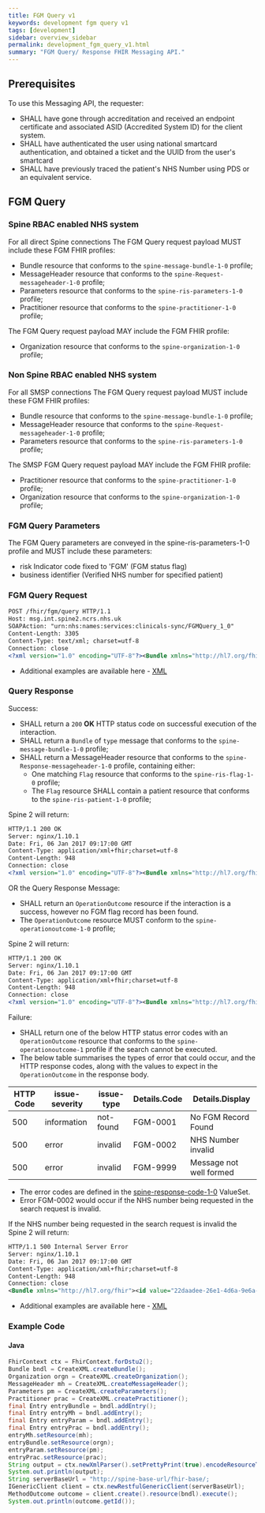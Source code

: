 ```yaml
---
title: FGM Query v1
keywords: development fgm query v1
tags: [development]
sidebar: overview_sidebar
permalink: development_fgm_query_v1.html
summary: "FGM Query/ Response FHIR Messaging API."
---
```


## Prerequisites ##

To use this Messaging API, the requester:

- SHALL have gone through accreditation and received an endpoint certificate and associated ASID (Accredited System ID) for the client system.
- SHALL have authenticated the user using national smartcard authentication, and obtained a ticket and the UUID from the user's smartcard 
- SHALL have previously traced the patient's NHS Number using PDS or an equivalent service.


<!-- ## HTTP Request Headers ##

All Query connections to the FGM Service should include the below HTTP request headers:

| Header               | Value |
|----------------------|-------|
| `Host:`        | msg.int.spine2.ncrs.nhs.uk |
| `SOAPAction:`           | "urn:nhs:names:services:clinicals-sync/FGMQuery_1_0" |
| `Content-Length`             | e.g. 3305|
| `Content-Type: `  | `application/xml+fhir; charset=utf-8`|
| `Connection:`      | e.g. close | -->


## FGM Query ##

### Spine RBAC enabled NHS system ###

For all direct Spine connections The FGM Query request payload MUST include these FGM FHIR profiles:

- Bundle resource that conforms to the `spine-message-bundle-1-0` profile;
- MessageHeader resource that conforms to the `spine-Request-messageheader-1-0` profile;
- Parameters resource that conforms to the `spine-ris-parameters-1-0` profile;
- Practitioner resource that conforms to the `spine-practitioner-1-0` profile;

The FGM Query request payload MAY include the FGM FHIR profile:

- Organization resource that conforms to the `spine-organization-1-0` profile;

### Non Spine RBAC enabled NHS system ###

For all SMSP connections The FGM Query request payload MUST include these FGM FHIR profiles:

- Bundle resource that conforms to the `spine-message-bundle-1-0` profile;
- MessageHeader resource that conforms to the `spine-Request-messageheader-1-0` profile;
- Parameters resource that conforms to the `spine-ris-parameters-1-0` profile;

The SMSP FGM Query request payload MAY include the FGM FHIR profile:

- Practitioner resource that conforms to the `spine-practitioner-1-0` profile;
- Organization resource that conforms to the `spine-organization-1-0` profile;

### FGM Query Parameters ###

The FGM Query parameters are conveyed in the spine-ris-parameters-1-0 profile and MUST include these parameters:

 - risk Indicator code fixed to 'FGM' (FGM status flag) 
 - business identifier (Verified NHS number for specified patient)



<!-- ```http
POST /fhir/fgm/query HTTP/1.1
```
- The `[valueString]` field for the Risk Indicator parameter SHALL be populated with the code: `FGM`.
- The `[valueString]` field for the NHS Number parameter SHALL be populated with the patienmt NHS Number identifier e.g.: `9999999999`. -->

### FGM Query Request ###

```xml
POST /fhir/fgm/query HTTP/1.1
Host: msg.int.spine2.ncrs.nhs.uk
SOAPAction: "urn:nhs:names:services:clinicals-sync/FGMQuery_1_0"
Content-Length: 3305
Content-Type: text/xml; charset=utf-8
Connection: close
<?xml version="1.0" encoding="UTF-8"?><Bundle xmlns="http://hl7.org/fhir"><id value="13daadee-26e1-4d6a-9e6a-7f4af9b58877"/><meta><profile value="http://fhir.nhs.net/StructureDefinition/spine-message-bundle-1-0"/></meta><type value="message"/><entry><resource><MessageHeader><id value="14daadee-26e1-4d6a-9e6a-7f4af9b58877"/><meta><profile value="http://fhir.nhs.net/StructureDefinition/spine-request-messageheader-1-0"/></meta><timestamp value="2015-07-04T09:10:14+00:00"/><event><system value="http://fhir.nhs.net/ValueSet/message-event-1-0"/><code value="urn:nhs:names:services:clinicals-sync:FGMQuery_1_0"/></event><source><name value="FooBar NHS Trust"/><software value="FooBar Patient Manager"/><contact><system value="phone"/><value value="0207 444777"/></contact><endpoint value="urn:nhs:addressing:asid:047192794544"/></source><destination><name value="SPINE"/><endpoint value="urn:nhs:addressing:asid:990101234567"/></destination><author><reference value="Practitioner/41fe704c-18e5-11e5-b60b-1697f925ec7b"/><display value="Dr Town Wood"/></author><data><reference value="Parameters/7cb73a48-090d-469a-a2b2-04f1e6b11ea2"/></data></MessageHeader></resource></entry><entry><resource><Parameters><id value="7cb73a48-090d-469a-a2b2-04f1e6b11ea2"/><meta><profile value="http://fhir.nhs.net/StructureDefinition/spine-ris-parameters-1-0"/></meta><parameter><name value="RiskIndicator"/><valueString value="FGM"/></parameter><parameter><name value="NHSNumber"/><valueString value="9999999999"/></parameter></Parameters></resource></entry><entry><resource><Practitioner><id value="41fe704c-18e5-11e5-b60b-1697f925ec7b"/><meta><profile value="http://fhir.nhs.net/StructureDefinition/spine-practitioner-1-0"/></meta><identifier><use value="official"/><system value="http://fhir.nhs.net/Id/sds-user-id"/><value value="G12345678"/></identifier><identifier><use value="official"/><system value="http://fhir.nhs.net/Id/sds-role-profile-id"/><value value="PT1234"/></identifier><name><use value="official"/><family value="Wood"/><given value="Town"/><prefix value="Dr."/></name><practitionerRole><managingOrganization><reference value="Organization/13daadee-26e1-4d6a-9e6a-7f4af9b58878"/></managingOrganization></practitionerRole></Practitioner></resource></entry><entry><resource><Organization><id value="13daadee-26e1-4d6a-9e6a-7f4af9b58878"/><meta><profile value="http://fhir.nhs.net/StructureDefinition/spine-organization-1-0"/></meta><identifier><system value="http://fhir.nhs.net/Id/ods-organization-code"/><value value="RKE"/></identifier><name value="THE WHITTINGTON HOSPITAL NHS TRUST"/></Organization></resource></entry></Bundle>
```

- Additional examples are available here - [XML](http://data.developer.nhs.uk/fhir/fgm/Profile.FGMRISQueryRequest/Examples.html#Spine-Message-Bundle-1-0) 


### Query Response ###

Success:

- SHALL return a `200` **OK** HTTP status code on successful execution of the interaction.
- SHALL return a `Bundle` of `type` message that conforms to the `spine-message-bundle-1-0` profile;
- SHALL return a MessageHeader resource that conforms to the `spine-Response-messageheader-1-0` profile, containing either:
  - One matching `Flag` resource that conforms to the `spine-ris-flag-1-0` profile; 
  - The `Flag` resource SHALL contain a patient resource that conforms to the `spine-ris-patient-1-0` profile;

Spine 2 will return:
 
<!-- One `OperationOutcome` resource if the interaction is a success, however no FGM flag record has been found.  -->
<!-- - Where an Observation is returned, it SHALL include the `versionId` and `fullUrl` of the current version of the `observation` resource. -->


```xml
HTTP/1.1 200 OK
Server: nginx/1.10.1
Date: Fri, 06 Jan 2017 09:17:00 GMT
Content-Type: application/xml+fhir;charset=utf-8
Content-Length: 948
Connection: close
<?xml version="1.0" encoding="UTF-8"?><Bundle xmlns="http://hl7.org/fhir"><id value="13daadee-26e1-4d6a-9e6a-7f4af9b58878"/><meta><profile value="http://fhir.nhs.net/StructureDefinition/spine-message-bundle-1-0"/></meta><type value="message"/><entry><resource><MessageHeader><id value="14daadee-26e1-4d6a-9e6a-7f4af9b58879"/><meta><profile value="http://fhir.nhs.net/StructureDefinition/spine-response-messageheader-1-0"/></meta><timestamp value="2015-07-04T10:10:15+00:00"/><event><system value="http://fhir.nhs.net/ValueSet/message-event-1-0"/><code value="urn:nhs:names:services:clinicals-sync:FGMQueryResponse_1_0"/></event><response><identifier value="14daadee-26e1-4d6a-9e6a-7f4af9b58877"/><code value="ok"/></response><source><name value="SPINE"/><endpoint value="urn:nhs:addressing:asid:990101234567"/></source><destination><name value="FooBar NHS Trust"/><endpoint value="urn:nhs:addressing:asid:047192794544"/></destination><data><reference value="Flag/8cb73a48-090d-469a-a2b2-04f1e6b11ea2"/></data></MessageHeader></resource></entry><entry><resource><Flag><id value="8cb73a48-090d-469a-a2b2-04f1e6b11ea2"/><meta><profile value="http://fhir.nhs.net/StructureDefinition/spine-ris-flag-1-0"/></meta><contained><Patient><id value="20daadee-26e1-4d6a-9e6a-7f4af9b58877"/><meta><profile value="http://fhir.nhs.net/StructureDefinition/spine-ris-patient-1-0"/></meta><identifier><system value="http://fhir.nhs.net/Id/nhs-number"/><value value="1234567890"/></identifier></Patient></contained><status value="active"/><period><start value="2015-02-04"/></period><subject><reference value="#20daadee-26e1-4d6a-9e6a-7f4af9b58877"/></subject><code><coding><system value="http://fhir.nhs.net/ValueSet/risk-indicator-type-1-0"/><code value="FGM"/></coding></code></Flag></resource></entry></Bundle>
```
OR the Query Response Message:

 - SHALL return an `OperationOutcome` resource if the interaction is a success, however no FGM flag record has been found.
 - The `OperationOutcome` resource MUST conform to the `spine-operationoutcome-1-0` profile; 
<!-- - Where an Observation is returned, it SHALL include the `versionId` and `fullUrl` of the current version of the `observation` resource. -->

Spine 2 will return:

```xml
HTTP/1.1 200 OK
Server: nginx/1.10.1
Date: Fri, 06 Jan 2017 09:17:00 GMT
Content-Type: application/xml+fhir;charset=utf-8
Content-Length: 948
Connection: close
<?xml version="1.0" encoding="UTF-8"?><Bundle xmlns="http://hl7.org/fhir"><id value="20daadee-26e1-4d6a-9e6a-7f4af9b58890"/><meta><profile value="http://fhir.nhs.net/StructureDefinition/spine-message-bundle-1-0"/></meta><type value="message"/><entry><resource><MessageHeader><id value="21daadee-26e1-4d6a-9e6a-7f4af9b58891"/><meta><profile value="http://fhir.nhs.net/StructureDefinition/spine-response-messageheader-1-0"/></meta><timestamp value="2015-07-04T10:10:15+00:00"/><event><system value="http://fhir.nhs.net/ValueSet/message-event-1-0"/><code value="urn:nhs:names:services:clinicals-sync:FGMQueryResponse_1_0"/></event><response><identifier value="14daadee-26e1-4d6a-9e6a-7f4af9b58877"/><code value="ok"/><details><reference value="OperationOutcome/33daadee-26e1-4d6a-9e6a-7f4af9b58933"/></details></response><source><name value="SPINE"/><endpoint value="urn:nhs:addressing:asid:990101234567"/></source><destination><name value="FooBar NHS Trust"/><endpoint value="urn:nhs:addressing:asid:047192794544"/></destination></MessageHeader></resource></entry><entry><resource><OperationOutcome><id value="33daadee-26e1-4d6a-9e6a-7f4af9b58933"/><meta><profile value="http://fhir.nhs.net/StructureDefinition/spine-operationoutcome-1-0 "/></meta><issue><severity value="information"/><code value="not-found"/><details><coding><system value="http://fhir.nhs.net/ValueSet/spine-response-code-1-0"/><code value="FGM-0001"/></coding></details><diagnostics value="No FGM Record Found"/></issue></OperationOutcome></resource></entry></Bundle>
```


Failure: 

- SHALL return one of the below HTTP status error codes with an `OperationOutcome` resource that conforms to the `spine-operationoutcome-1` profile if the search cannot be executed.
- The below table summarises the types of error that could occur, and the HTTP response codes, along with the values to expect in the `OperationOutcome` in the response body.

| HTTP Code | issue-severity | issue-type | Details.Code | Details.Display |
|-----------|----------------|------------|--------------|-----------------|
|500 | information | not-found | FGM-0001 | No FGM Record Found|
|500 | error | invalid | FGM-0002 | NHS Number invalid |
|500 | error | invalid | FGM-9999 | Message not well formed |

<!-- |500 | error | invalid | FGM-0004 | Invalid value for parameter - {0} |
|500 | error | forbidden | 300 | Access to service denied | -->



- The error codes are defined in the [spine-response-code-1-0](/ValueSets/spine-response-code-1-0.xml) ValueSet.
- Error FGM-0002 would occur if the NHS number being requested in the search request is invalid.

<!-- - Error 300 comes from the old SOAP error for Access Denied with is already used throughout Spine when the endpoint lookup fails. -->

If the NHS number being requested in the search request is invalid the Spine 2 will return:


```xml
HTTP/1.1 500 Internal Server Error
Server: nginx/1.10.1
Date: Fri, 06 Jan 2017 09:17:00 GMT
Content-Type: application/xml+fhir;charset=utf-8
Content-Length: 948
Connection: close
<Bundle xmlns="http://hl7.org/fhir"><id value="22daadee-26e1-4d6a-9e6a-7f4af9b58892"/><meta><profile value="http://fhir.nhs.net/StructureDefinition/spine-message-bundle-1-0"/></meta><type value="message"/><entry><resource><MessageHeader><id value="23daadee-26e1-4d6a-9e6a-7f4af9b58893"/><meta><profile value="http://fhir.nhs.net/StructureDefinition/spine-response-messageheader-1-0"/></meta><timestamp value="2015-07-04T10:10:15+00:00"/><event><system value="http://fhir.nhs.net/ValueSet/message-event-1-0"/><code value="urn:nhs:names:services:clinicals-sync:FGMQueryResponse_1_0"/></event><response><identifier value="14daadee-26e1-4d6a-9e6a-7f4af9b58877"/><code value="fatal-error"/><details><reference value="OperationOutcome/22daadee-26e1-4d6a-9e6a-7f4af9b58877"/></details></response><source><name value="SPINE"/><endpoint value="urn:nhs:addressing:asid:990101234567"/></source><destination><name value="FooBar NHS Trust"/><endpoint value="urn:nhs:addressing:asid:047192794544"/></destination></MessageHeader></resource></entry><entry><resource><OperationOutcome><id value="22daadee-26e1-4d6a-9e6a-7f4af9b58877"/><meta><profile value="http://fhir.nhs.net/StructureDefinition/spine-operationoutcome-1-0"/></meta><issue><severity value="error"/><code value="invalid"/><details><coding><system value="http://fhir.nhs.net/ValueSet/spine-response-code-1-0"/><code value="FGM-0002"/></coding></details><diagnostics value="NHS Number Invalid"/></issue></OperationOutcome></resource></entry></Bundle>
```

- Additional examples are available here - [XML](http://data.developer.nhs.uk/fhir/fgm/Profile.FGMRISQueryRequest/Examples.html#Spine-Message-Bundle-1-0) 

### Example Code ###

#### Java ####

```java
FhirContext ctx = FhirContext.forDstu2();
Bundle bndl = CreateXML.createBundle();
Organization orgn = CreateXML.createOrganization();
MessageHeader mh = CreateXML.createMessageHeader();
Parameters pm = CreateXML.createParameters();
Practitioner prac = CreateXML.createPractitioner();
final Entry entryBundle = bndl.addEntry();    
final Entry entryMh = bndl.addEntry();
final Entry entryParam = bndl.addEntry();
final Entry entryPrac = bndl.addEntry();
entryMh.setResource(mh);
entryBundle.setResource(orgn);
entryParam.setResource(pm);
entryPrac.setResource(prac);
String output = ctx.newXmlParser().setPrettyPrint(true).encodeResourceToString(bndl);
System.out.println(output);
String serverBaseUrl = "http://spine-base-url/fhir-base/;
IGenericClient client = ctx.newRestfulGenericClient(serverBaseUrl);
MethodOutcome outcome = client.create().resource(bndl).execute();
System.out.println(outcome.getId());
```
